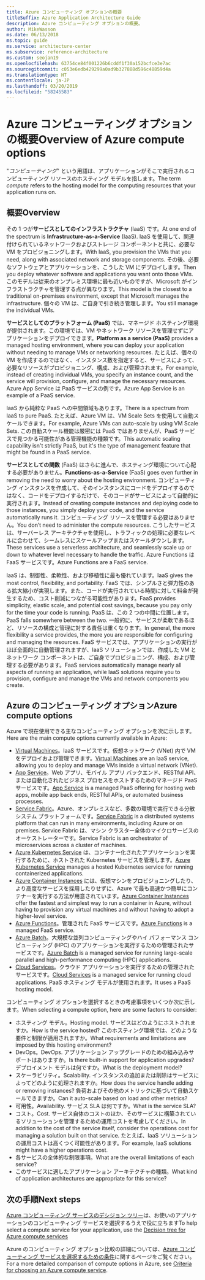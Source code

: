 ```yaml
---
title: Azure コンピューティング オプションの概要
titleSuffix: Azure Application Architecture Guide
description: Azure コンピューティング オプションの概要。
author: MikeWasson
ms.date: 06/13/2018
ms.topic: guide
ms.service: architecture-center
ms.subservice: reference-architecture
ms.custom: seojan19
ms.openlocfilehash: 63754ce84f001226b6cddf1f30a152bcfce3e7ac
ms.sourcegitcommit: c053e6edb429299a0ad9b327888d596c48859d4a
ms.translationtype: HT
ms.contentlocale: ja-JP
ms.lasthandoff: 03/20/2019
ms.locfileid: "58245583"
---
```

# <a name="overview-of-azure-compute-options"></a><span data-ttu-id="1c203-103">Azure コンピューティング オプションの概要</span><span class="sxs-lookup"><span data-stu-id="1c203-103">Overview of Azure compute options</span></span>

<span data-ttu-id="1c203-104">"*コンピューティング*" という用語は、アプリケーションがそこで実行されるコンピューティング リソースのホスティング モデルを指します。</span><span class="sxs-lookup"><span data-stu-id="1c203-104">The term *compute* refers to the hosting model for the computing resources that your application runs on.</span></span>

## <a name="overview"></a><span data-ttu-id="1c203-105">概要</span><span class="sxs-lookup"><span data-stu-id="1c203-105">Overview</span></span>

<span data-ttu-id="1c203-106">その 1 つが**サービスとしてのインフラストラクチャ** (IaaS) です。</span><span class="sxs-lookup"><span data-stu-id="1c203-106">At one end of the spectrum is **Infrastructure-as-a-Service** (IaaS).</span></span> <span data-ttu-id="1c203-107">IaaS を使用して、関連付けられているネットワークおよびストレージ コンポーネントと共に、必要な VM をプロビジョニングします。</span><span class="sxs-lookup"><span data-stu-id="1c203-107">With IaaS, you provision the VMs that you need, along with associated network and storage components.</span></span> <span data-ttu-id="1c203-108">その後、必要なソフトウェアとアプリケーションを、こうした VM にデプロイします。</span><span class="sxs-lookup"><span data-stu-id="1c203-108">Then you deploy whatever software and applications you want onto those VMs.</span></span> <span data-ttu-id="1c203-109">このモデルは従来のオンプレミス環境に最も近いものですが、Microsoft がインフラストラクチャを管理する点が異なります。</span><span class="sxs-lookup"><span data-stu-id="1c203-109">This model is the closest to a traditional on-premises environment, except that Microsoft manages the infrastructure.</span></span> <span data-ttu-id="1c203-110">個々の VM は、ご自身で引き続き管理します。</span><span class="sxs-lookup"><span data-stu-id="1c203-110">You still manage the individual VMs.</span></span>

<span data-ttu-id="1c203-111">**サービスとしてのプラットフォーム (PaaS)** では、マネージド ホスティング環境が提供されます。この環境では、VM やネットワーク リソースを管理せずにアプリケーションをデプロイできます。</span><span class="sxs-lookup"><span data-stu-id="1c203-111">**Platform as a service (PaaS)** provides a managed hosting environment, where you can deploy your application without needing to manage VMs or networking resources.</span></span> <span data-ttu-id="1c203-112">たとえば、個々の VM を作成するのではなく、インスタンス数を指定すると、サービスによって、必要なリソースがプロビジョニング、構成、および管理されます。</span><span class="sxs-lookup"><span data-stu-id="1c203-112">For example, instead of creating individual VMs, you specify an instance count, and the service will provision, configure, and manage the necessary resources.</span></span> <span data-ttu-id="1c203-113">Azure App Service は PaaS サービスの例です。</span><span class="sxs-lookup"><span data-stu-id="1c203-113">Azure App Service is an example of a PaaS service.</span></span>

<span data-ttu-id="1c203-114">IaaS から純粋な PaaS への中間領域もあります。</span><span class="sxs-lookup"><span data-stu-id="1c203-114">There is a spectrum from IaaS to pure PaaS.</span></span> <span data-ttu-id="1c203-115">たとえば、Azure VM は、VM Scale Sets を使用して自動スケールできます。</span><span class="sxs-lookup"><span data-stu-id="1c203-115">For example, Azure VMs can auto-scale by using VM Scale Sets.</span></span> <span data-ttu-id="1c203-116">この自動スケール機能は厳密には PaaS ではありませんが、PaaS サービスで見つかる可能性がある管理機能の種類です。</span><span class="sxs-lookup"><span data-stu-id="1c203-116">This automatic scaling capability isn't strictly PaaS, but it's the type of management feature that might be found in a PaaS service.</span></span>

<span data-ttu-id="1c203-117">**サービスとしての関数** (FaaS) はさらに進んで、ホスティング環境について心配する必要がありません。</span><span class="sxs-lookup"><span data-stu-id="1c203-117">**Functions-as-a-Service** (FaaS) goes even further in removing the need to worry about the hosting environment.</span></span> <span data-ttu-id="1c203-118">コンピューティング インスタンスを作成して、そのインスタンスにコードをデプロイするのではなく、コードをデプロイするだけで、そのコードがサービスによって自動的に実行されます。</span><span class="sxs-lookup"><span data-stu-id="1c203-118">Instead of creating compute instances and deploying code to those instances, you simply deploy your code, and the service automatically runs it.</span></span> <span data-ttu-id="1c203-119">コンピューティング リソースを管理する必要はありません。</span><span class="sxs-lookup"><span data-stu-id="1c203-119">You don’t need to administer the compute resources.</span></span> <span data-ttu-id="1c203-120">こうしたサービスは、サーバーレス アーキテクチャを使用し、トラフィックの処理に必要なレベルに合わせて、シームレスにスケールアップまたはスケールダウンします。</span><span class="sxs-lookup"><span data-stu-id="1c203-120">These services use a serverless architecture, and seamlessly scale up or down to whatever level necessary to handle the traffic.</span></span> <span data-ttu-id="1c203-121">Azure Functions は FaaS サービスです。</span><span class="sxs-lookup"><span data-stu-id="1c203-121">Azure Functions are a FaaS service.</span></span>

<span data-ttu-id="1c203-122">IaaS は、制御性、柔軟性、および移植性に最も優れています。</span><span class="sxs-lookup"><span data-stu-id="1c203-122">IaaS gives the most control, flexibility, and portability.</span></span> <span data-ttu-id="1c203-123">FaaS では、シンプルさと弾力性のある拡大縮小が実現します。また、コードが実行されている時間に対して料金が発生するため、コスト削減につながる可能性があります。</span><span class="sxs-lookup"><span data-stu-id="1c203-123">FaaS provides simplicity, elastic scale, and potential cost savings, because you pay only for the time your code is running.</span></span> <span data-ttu-id="1c203-124">PaaS は、この 2 つの中間に位置します。</span><span class="sxs-lookup"><span data-stu-id="1c203-124">PaaS falls somewhere between the two.</span></span> <span data-ttu-id="1c203-125">一般的に、サービスが柔軟であるほど、リソースの構成と管理に対する責任は重くなります。</span><span class="sxs-lookup"><span data-stu-id="1c203-125">In general, the more flexibility a service provides, the more you are responsible for configuring and managing the resources.</span></span> <span data-ttu-id="1c203-126">FaaS サービスでは、アプリケーションの実行がほぼ全面的に自動管理されますが、IaaS ソリューションでは、作成した VM とネットワーク コンポーネントは、ご自身でプロビジョニング、構成、および管理する必要があります。</span><span class="sxs-lookup"><span data-stu-id="1c203-126">FaaS services automatically manage nearly all aspects of running an application, while IaaS solutions require you to provision, configure and manage the VMs and network components you create.</span></span>

## <a name="azure-compute-options"></a><span data-ttu-id="1c203-127">Azure のコンピューティング オプション</span><span class="sxs-lookup"><span data-stu-id="1c203-127">Azure compute options</span></span>

<span data-ttu-id="1c203-128">Azure で現在使用できる主なコンピューティング オプションを次に示します。</span><span class="sxs-lookup"><span data-stu-id="1c203-128">Here are the main compute options currently available in Azure:</span></span>

- <span data-ttu-id="1c203-129">[Virtual Machines](/azure/virtual-machines/)。IaaS サービスです。仮想ネットワーク (VNet) 内で VM をデプロイおよび管理できます。</span><span class="sxs-lookup"><span data-stu-id="1c203-129">[Virtual Machines](/azure/virtual-machines/) are an IaaS service, allowing you to deploy and manage VMs inside a virtual network (VNet).</span></span>
- <span data-ttu-id="1c203-130">[App Service](/azure/app-service/app-service-value-prop-what-is)。Web アプリ、モバイル アプリ バックエンド、RESTful API、または自動化されたビジネス プロセスをホストするためのマネージド PaaS サービスです。</span><span class="sxs-lookup"><span data-stu-id="1c203-130">[App Service](/azure/app-service/app-service-value-prop-what-is) is a managed PaaS offering for hosting web apps, mobile app back ends, RESTful APIs, or automated business processes.</span></span>
- <span data-ttu-id="1c203-131">[Service Fabric](/azure/service-fabric/service-fabric-overview)。Azure、オンプレミスなど、多数の環境で実行できる分散システム プラットフォームです。</span><span class="sxs-lookup"><span data-stu-id="1c203-131">[Service Fabric](/azure/service-fabric/service-fabric-overview) is a distributed systems platform that can run in many environments, including Azure or on premises.</span></span> <span data-ttu-id="1c203-132">Service Fabric は、マシン クラスター全体のマイクロサービスのオーケストレーターです。</span><span class="sxs-lookup"><span data-stu-id="1c203-132">Service Fabric is an orchestrator of microservices across a cluster of machines.</span></span>
- <span data-ttu-id="1c203-133">[Azure Kubernetes Service](/azure/aks/) は、コンテナー化されたアプリケーションを実行するために、ホストされた Kubernetes サービスを管理します。</span><span class="sxs-lookup"><span data-stu-id="1c203-133">[Azure Kubernetes Service](/azure/aks/) manages a hosted Kubernetes service for running containerized applications.</span></span>
- <span data-ttu-id="1c203-134">[Azure Container Instances](/azure/container-instances/container-instances-overview) には、仮想マシンをプロビジョニングしたり、より高度なサービスを採用したりせずに、Azure で最も高速かつ簡単にコンテナーを実行する方法が用意されています。</span><span class="sxs-lookup"><span data-stu-id="1c203-134">[Azure Container Instances](/azure/container-instances/container-instances-overview) offer the fastest and simplest way to run a container in Azure, without having to provision any virtual machines and without having to adopt a higher-level service.</span></span>
- <span data-ttu-id="1c203-135">[Azure Functions](/azure/azure-functions/functions-overview)。管理された FaaS サービスです。</span><span class="sxs-lookup"><span data-stu-id="1c203-135">[Azure Functions](/azure/azure-functions/functions-overview) is a managed FaaS service.</span></span>
- <span data-ttu-id="1c203-136">[Azure Batch](/azure/batch/batch-technical-overview)。大規模な並列コンピューティングやハイ パフォーマンス コンピューティング (HPC) のアプリケーションを実行するための管理されたサービスです。</span><span class="sxs-lookup"><span data-stu-id="1c203-136">[Azure Batch](/azure/batch/batch-technical-overview) is a managed service for running large-scale parallel and high-performance computing (HPC) applications.</span></span>
- <span data-ttu-id="1c203-137">[Cloud Services](/azure/cloud-services/cloud-services-choose-me)。クラウド アプリケーションを実行するための管理されたサービスです。</span><span class="sxs-lookup"><span data-stu-id="1c203-137">[Cloud Services](/azure/cloud-services/cloud-services-choose-me) is a managed service for running cloud applications.</span></span> <span data-ttu-id="1c203-138">PaaS ホスティング モデルが使用されます。</span><span class="sxs-lookup"><span data-stu-id="1c203-138">It uses a PaaS hosting model.</span></span>

<span data-ttu-id="1c203-139">コンピューティング オプションを選択するときの考慮事項をいくつか次に示します。</span><span class="sxs-lookup"><span data-stu-id="1c203-139">When selecting a compute option, here are some factors to consider:</span></span>

- <span data-ttu-id="1c203-140">ホスティング モデル。</span><span class="sxs-lookup"><span data-stu-id="1c203-140">Hosting model.</span></span> <span data-ttu-id="1c203-141">サービスはどのようにホストされますか。</span><span class="sxs-lookup"><span data-stu-id="1c203-141">How is the service hosted?</span></span> <span data-ttu-id="1c203-142">このホスティング環境では、どのような要件と制限が適用されますか。</span><span class="sxs-lookup"><span data-stu-id="1c203-142">What requirements and limitations are imposed by this hosting environment?</span></span>
- <span data-ttu-id="1c203-143">DevOps。</span><span class="sxs-lookup"><span data-stu-id="1c203-143">DevOps.</span></span> <span data-ttu-id="1c203-144">アプリケーション アップグレードのための組み込みサポートはありますか。</span><span class="sxs-lookup"><span data-stu-id="1c203-144">Is there built-in support for application upgrades?</span></span> <span data-ttu-id="1c203-145">デプロイメント モデルは何ですか。</span><span class="sxs-lookup"><span data-stu-id="1c203-145">What is the deployment model?</span></span>
- <span data-ttu-id="1c203-146">スケーラビリティ。</span><span class="sxs-lookup"><span data-stu-id="1c203-146">Scalability.</span></span> <span data-ttu-id="1c203-147">インスタンスの追加または削除はサービスによってどのように処理されますか。</span><span class="sxs-lookup"><span data-stu-id="1c203-147">How does the service handle adding or removing instances?</span></span> <span data-ttu-id="1c203-148">負荷およびその他のメトリックに基づいて自動スケールできますか。</span><span class="sxs-lookup"><span data-stu-id="1c203-148">Can it auto-scale based on load and other metrics?</span></span>
- <span data-ttu-id="1c203-149">可用性。</span><span class="sxs-lookup"><span data-stu-id="1c203-149">Availability.</span></span> <span data-ttu-id="1c203-150">サービス SLA は何ですか。</span><span class="sxs-lookup"><span data-stu-id="1c203-150">What is the service SLA?</span></span>
- <span data-ttu-id="1c203-151">コスト。</span><span class="sxs-lookup"><span data-stu-id="1c203-151">Cost.</span></span> <span data-ttu-id="1c203-152">サービス自体のコストのほか、そのサービスに構築されているソリューションを管理するための運用コストを考慮してください。</span><span class="sxs-lookup"><span data-stu-id="1c203-152">In addition to the cost of the service itself, consider the operations cost for managing a solution built on that service.</span></span> <span data-ttu-id="1c203-153">たとえば、IaaS ソリューションの運用コストは高くつく可能性があります。</span><span class="sxs-lookup"><span data-stu-id="1c203-153">For example, IaaS solutions might have a higher operations cost.</span></span>
- <span data-ttu-id="1c203-154">各サービスの全体的な制限事項。</span><span class="sxs-lookup"><span data-stu-id="1c203-154">What are the overall limitations of each service?</span></span>
- <span data-ttu-id="1c203-155">このサービスに適したアプリケーション アーキテクチャの種類。</span><span class="sxs-lookup"><span data-stu-id="1c203-155">What kind of application architectures are appropriate for this service?</span></span>

## <a name="next-steps"></a><span data-ttu-id="1c203-156">次の手順</span><span class="sxs-lookup"><span data-stu-id="1c203-156">Next steps</span></span>

<span data-ttu-id="1c203-157">[Azure コンピューティング サービスのデシジョン ツリー](./compute-decision-tree.md)は、お使いのアプリケーションのコンピューティング サービスを選択するうえで役に立ちます</span><span class="sxs-lookup"><span data-stu-id="1c203-157">To help select a compute service for your application, use the [Decision tree for Azure compute services](./compute-decision-tree.md)</span></span>

<span data-ttu-id="1c203-158">Azure のコンピューティング オプション比較の詳細については、[Azure コンピューティング サービスを選択するための条件](./compute-comparison.md)に関するページをご覧ください。</span><span class="sxs-lookup"><span data-stu-id="1c203-158">For a more detailed comparison of compute options in Azure, see [Criteria for choosing an Azure compute service](./compute-comparison.md).</span></span>
